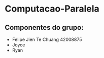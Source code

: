 # Computacao-Paralela
## Componentes do grupo:
  - Felipe Jien Te Chuang   42008875
  - Joyce
  - Ryan
